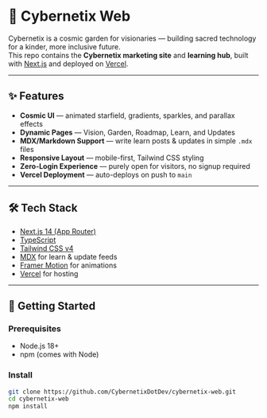 # 🌌 Cybernetix Web

Cybernetix is a cosmic garden for visionaries — building sacred technology for a kinder, more inclusive future.  
This repo contains the **Cybernetix marketing site** and **learning hub**, built with [Next.js](https://nextjs.org/) and deployed on [Vercel](https://vercel.com/).

---

## ✨ Features

- **Cosmic UI** — animated starfield, gradients, sparkles, and parallax effects  
- **Dynamic Pages** — Vision, Garden, Roadmap, Learn, and Updates  
- **MDX/Markdown Support** — write learn posts & updates in simple `.mdx` files  
- **Responsive Layout** — mobile-first, Tailwind CSS styling  
- **Zero-Login Experience** — purely open for visitors, no signup required  
- **Vercel Deployment** — auto-deploys on push to `main`

---

## 🛠 Tech Stack

- [Next.js 14 (App Router)](https://nextjs.org/docs/app)  
- [TypeScript](https://www.typescriptlang.org/)  
- [Tailwind CSS v4](https://tailwindcss.com/)  
- [MDX](https://mdxjs.com/) for learn & update feeds  
- [Framer Motion](https://www.framer.com/motion/) for animations  
- [Vercel](https://vercel.com/) for hosting  

---

## 🚀 Getting Started

### Prerequisites
- Node.js 18+  
- npm (comes with Node)  

### Install
```bash
git clone https://github.com/CybernetixDotDev/cybernetix-web.git
cd cybernetix-web
npm install
